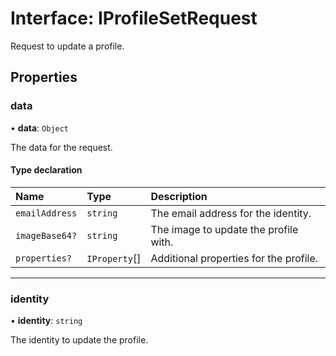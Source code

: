 # Interface: IProfileSetRequest

Request to update a profile.

## Properties

### data

• **data**: `Object`

The data for the request.

#### Type declaration

| Name | Type | Description |
| :------ | :------ | :------ |
| `emailAddress` | `string` | The email address for the identity. |
| `imageBase64?` | `string` | The image to update the profile with. |
| `properties?` | `IProperty`[] | Additional properties for the profile. |

___

### identity

• **identity**: `string`

The identity to update the profile.
